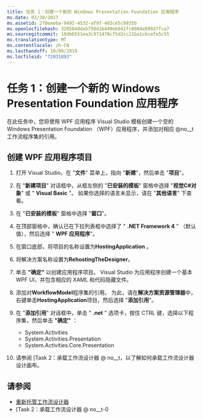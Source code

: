 ```yaml
---
title: 任务 1：创建一个新的 Windows Presentation Foundation 应用程序
ms.date: 03/30/2017
ms.assetid: 270eaeba-9492-4532-af9f-403ce5c9935b
ms.openlocfilehash: 3205840da575041b449eb841fc8084e89937fca7
ms.sourcegitcommit: 10db6551ea3c971470cf5d2cc21ba1cbcefe5c55
ms.translationtype: MT
ms.contentlocale: zh-CN
ms.lasthandoff: 10/08/2019
ms.locfileid: "72031893"
---
```

# <a name="task-1-create-a-new-windows-presentation-foundation-application"></a>任务 1：创建一个新的 Windows Presentation Foundation 应用程序

在此任务中，您将使用 WPF 应用程序 Visual Studio 模板创建一个空的 Windows Presentation Foundation （WPF）应用程序，并添加对相应 @no__t 工作流程序集的引用。  
  
## <a name="to-create-the-wpf-application-project"></a>创建 WPF 应用程序项目

1. 打开 Visual Studio，在 "**文件**" 菜单上，指向 "**新建**"，然后单击 "**项目**"。

2. 在 "**新建项目**" 对话框中，从框左侧的 "**已安装的模板**" 窗格中选择 "**视觉C#对象**" 或 " **Visual Basic** "。 如果你选择的语言未显示，请在 "**其他语言**" 下查看。

3. 在 "**已安装的模板**" 窗格中选择 "**窗口**"。

4. 在顶部窗格中，确认已在下拉列表框中选择了 " **.NET Framework 4** " （默认值），然后选择 " **WPF 应用程序**"。

5. 在窗口底部，将项目的名称设置为**HostingApplication** 。

6. 将解决方案名称设置为**RehostingTheDesigner**。

7. 单击 **"确定"** 以创建应用程序项目。 Visual Studio 为应用程序创建一个基本 WPF UI，并包含相应的 XAML 和代码隐藏文件。

8. 添加对**WorkflowModel**程序集的引用。 为此，请在**解决方案资源管理器**中，右键单击**HostingApplication**项目，然后选择 "**添加引用**"。

9. 在 "**添加引用**" 对话框中，单击 " **.net** " 选项卡，按住 CTRL 键，选择以下程序集，然后单击 **"确定"** ：

    - System.Activities
    - System.Activities.Presentation
    - System.Activities.Core.Presentation

10. 请参阅 [Task 2：承载工作流设计器 @ no__t，以了解如何承载工作流设计器设计画布。

## <a name="see-also"></a>请参阅

- [重新托管工作流设计器](rehosting-the-workflow-designer.md)
- [Task 2：承载工作流设计器 @ no__t-0
